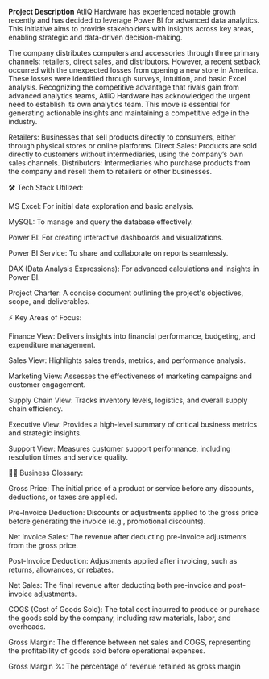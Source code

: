 **Project Description**
AtliQ Hardware has experienced notable growth recently and has decided to leverage Power BI for advanced data analytics. This initiative aims to provide stakeholders with insights across key areas, enabling strategic and data-driven decision-making.

The company distributes computers and accessories through three primary channels: retailers, direct sales, and distributors. However, a recent setback occurred with the unexpected losses from opening a new store in America. These losses were identified through surveys, intuition, and basic Excel analysis. Recognizing the competitive advantage that rivals gain from advanced analytics teams, AtliQ Hardware has acknowledged the urgent need to establish its own analytics team. This move is essential for generating actionable insights and maintaining a competitive edge in the industry.

Retailers: Businesses that sell products directly to consumers, either through physical stores or online platforms.
Direct Sales: Products are sold directly to customers without intermediaries, using the company’s own sales channels.
Distributors: Intermediaries who purchase products from the company and resell them to retailers or other businesses.

🛠 Tech Stack Utilized:

MS Excel: For initial data exploration and basic analysis.

MySQL: To manage and query the database effectively.

Power BI: For creating interactive dashboards and visualizations.

Power BI Service: To share and collaborate on reports seamlessly.

DAX (Data Analysis Expressions): For advanced calculations and insights in Power BI.

Project Charter: A concise document outlining the project's objectives, scope, and deliverables.

⚡️ Key Areas of Focus:

Finance View: Delivers insights into financial performance, budgeting, and expenditure management.

Sales View: Highlights sales trends, metrics, and performance analysis.

Marketing View: Assesses the effectiveness of marketing campaigns and customer engagement.

Supply Chain View: Tracks inventory levels, logistics, and overall supply chain efficiency.

Executive View: Provides a high-level summary of critical business metrics and strategic insights.

Support View: Measures customer support performance, including resolution times and service quality.

👩‍💻 Business Glossary:

Gross Price: The initial price of a product or service before any discounts, deductions, or taxes are applied.

Pre-Invoice Deduction: Discounts or adjustments applied to the gross price before generating the invoice (e.g., promotional discounts).

Net Invoice Sales: The revenue after deducting pre-invoice adjustments from the gross price.

Post-Invoice Deduction: Adjustments applied after invoicing, such as returns, allowances, or rebates.

Net Sales: The final revenue after deducting both pre-invoice and post-invoice adjustments.

COGS (Cost of Goods Sold): The total cost incurred to produce or purchase the goods sold by the company, including raw materials, labor, and overheads.

Gross Margin: The difference between net sales and COGS, representing the profitability of goods sold before operational expenses.

Gross Margin %: The percentage of revenue retained as gross margin





